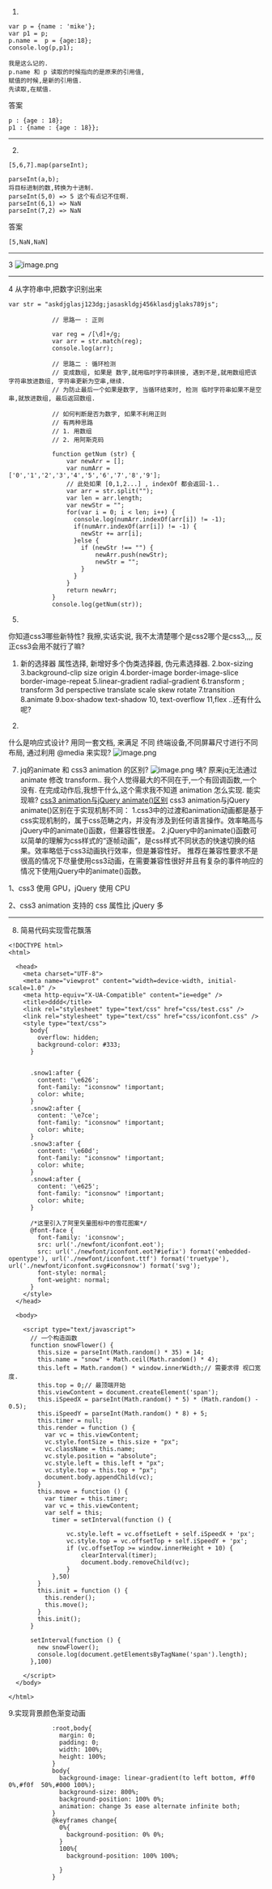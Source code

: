 1.
```
var p = {name : 'mike'};
var p1 = p;
p.name =  p = {age:18};
console.log(p,p1);

我是这么记的.
p.name 和 p 读取的时候指向的是原来的引用值,
赋值的时候,是新的引用值.
先读取,在赋值.
```
答案
```
p : {age : 18};
p1 : {name : {age : 18}};
```
---
2.
```
[5,6,7].map(parseInt);

parseInt(a,b);
将目标进制的数,转换为十进制.
parseInt(5,0) => 5 这个有点记不住啊.
parseInt(6,1) => NaN
parseInt(7,2) => NaN
```
答案
```
[5,NaN,NaN]
```

---
3
![image.png](https://upload-images.jianshu.io/upload_images/13637909-6fc482d7458a9413.png?imageMogr2/auto-orient/strip%7CimageView2/2/w/1240)

---
4 从字符串中,把数字识别出来
```
var str = "askdjglasj123dg;jasaskldgj456klasdjglaks789js";
            
            // 思路一 : 正则
            
            var reg = /[\d]+/g;
            var arr = str.match(reg);
            console.log(arr);
            
            // 思路二 : 循环检测
            // 变成数组, 如果是 数字,就用临时字符串拼接, 遇到不是,就用数组把该 字符串放进数组, 字符串更新为空串,继续.
            // 为防止最后一个如果是数字, 当循环结束时, 检测 临时字符串如果不是空串,就放进数组, 最后返回数组. 
            
            // 如何判断是否为数字, 如果不利用正则
            // 有两种思路
            // 1. 用数组
            // 2. 用阿斯克码
            
            function getNum (str) {
            	var newArr = [];
            	var numArr = ['0','1','2','3','4','5','6','7','8','9'];
            	// 此处如果 [0,1,2...] , indexOf 都会返回-1..
            	var arr = str.split("");
            	var len = arr.length;
            	var newStr = "";
            	for(var i = 0; i < len; i++) {
            	  console.log(numArr.indexOf(arr[i]) != -1);
            	  if(numArr.indexOf(arr[i]) != -1) {
            	    newStr += arr[i];
            	  }else {
            	    if (newStr !== "") {
            	    	newArr.push(newStr);
            	    	newStr = "";
            	    }
            	  }
            	}
            	return newArr;
            }
            console.log(getNum(str));
```
5.
你知道css3哪些新特性? 
我擦,实话实说, 我不太清楚哪个是css2哪个是css3,,,,
反正css3会用不就行了嘛?

1. 新的选择器 属性选择, 新增好多个伪类选择器, 伪元素选择器.
2.box-sizing
3.background-clip size origin
4.border-image border-image-slice border-image-repeat
5.linear-gradient  radial-gradient
6.transform ; transform 3d perspective translate scale skew rotate
7.transition
8.animate
9.box-shadow text-shadow
10, text-overflow
11,flex
..还有什么呢?

6.
什么是响应式设计?
用同一套文档, 来满足 不同 终端设备,不同屏幕尺寸进行不同布局,
通过利用 @media 来实现?
![image.png](https://upload-images.jianshu.io/upload_images/13637909-5e9962bd1273a5af.png?imageMogr2/auto-orient/strip%7CimageView2/2/w/1240)

7. jq的animate 和 css3 animation 的区别?
![image.png](https://upload-images.jianshu.io/upload_images/13637909-37ab4390f067ab6f.png?imageMogr2/auto-orient/strip%7CimageView2/2/w/1240)
咦? 原来jq无法通过animate 修改 transform..
我个人觉得最大的不同在于,一个有回调函数,一个没有.
在完成动作后,我想干什么,这个需求我不知道 animation 怎么实现.
能实现嘛?
[css3 animation与jQuery animate()区别](https://blog.csdn.net/u012698342/article/details/68961326?locationNum=7&fps=1)
css3 animation与jQuery animate()区别在于实现机制不同：
1.css3中的过渡和animation动画都是基于css实现机制的，属于css范畴之内，并没有涉及到任何语言操作。效率略高与jQuery中的animate()函数，但兼容性很差。
2.jQuery中的animate()函数可以简单的理解为css样式的“逐帧动画”，是css样式不同状态的快速切换的结果。效率略低于css3动画执行效率，但是兼容性好。‍
推荐在兼容性要求不是很高的情况下尽量使用css3动画，在需要兼容性很好并且有复杂的事件响应的情况下使用jQuery中的animate()函数。



1、css3 使用 GPU，jQuery 使用 CPU

2、css3 animation 支持的 css 属性比 jQuery 多

----
8. 简易代码实现雪花飘落
```
<!DOCTYPE html>
<html>

  <head>
    <meta charset="UTF-8">
    <meta name="viewprot" content="width=device-width, initial-scale=1.0" />
    <meta http-equiv="X-UA-Compatible" content="ie=edge" />
    <title>dddd</title>
    <link rel="stylesheet" type="text/css" href="css/test.css" />
    <link rel="stylesheet" type="text/css" href="css/iconfont.css" />
    <style type="text/css">
      body{
        overflow: hidden;
        background-color: #333;
      }
      
      
      .snow1:after {
        content: '\e626';
        font-family: "iconsnow" !important;
        color: white;
      }
      .snow2:after {
        content: '\e7ce';
        font-family: "iconsnow" !important;
        color: white;
      }
      .snow3:after {
        content: '\e60d';
        font-family: "iconsnow" !important;
        color: white;
      }
      .snow4:after {
        content: '\e625';
        font-family: "iconsnow" !important;
        color: white;
      }
      
      /*这里引入了阿里矢量图标中的雪花图案*/
      @font-face {
        font-family: 'iconsnow';
        src: url('./newfont/iconfont.eot');
        src: url('./newfont/iconfont.eot?#iefix') format('embedded-opentype'), url('./newfont/iconfont.ttf') format('truetype'), url('./newfont/iconfont.svg#iconsnow') format('svg');
        font-style: normal;
        font-weight: normal;
      }
    </style>
  </head>

  <body>

    <script type="text/javascript">
      // 一个构造函数
      function snowFlower() {
        this.size = parseInt(Math.random() * 35) + 14;
        this.name = "snow" + Math.ceil(Math.random() * 4);
        this.left = Math.random() * window.innerWidth;// 需要求得 视口宽度.
        this.top = 0;// 最顶端开始
        this.viewContent = document.createElement('span');
        this.iSpeedX = parseInt(Math.random() * 5) * (Math.random() - 0.5);
        this.iSpeedY = parseInt(Math.random() * 8) + 5;
        this.timer = null;
        this.render = function () {
          var vc = this.viewContent;
          vc.style.fontSize = this.size + "px";
          vc.className = this.name;
          vc.style.position = "absolute";
          vc.style.left = this.left + "px";
          vc.style.top = this.top + "px";
          document.body.appendChild(vc);
        }
        this.move = function () {
          var timer = this.timer;
          var vc = this.viewContent;
          var self = this;
        	timer = setInterval(function () {
        	  
        		vc.style.left = vc.offsetLeft + self.iSpeedX + 'px';
        		vc.style.top = vc.offsetTop + self.iSpeedY + 'px';
        		if (vc.offsetTop >= window.innerHeight + 10) {
        			clearInterval(timer);
        			document.body.removeChild(vc);
        		}
        	},50)
        }
        this.init = function () {
          this.render();
          this.move();
        }
        this.init();
      }
      
      setInterval(function () {
      	new snowFlower();
      	console.log(document.getElementsByTagName('span').length);
      },100)
      
    </script>
  </body>

</html>
```
9.实现背景颜色渐变动画
```
            :root,body{
              margin: 0;
              padding: 0;
              width: 100%;
              height: 100%;
            }
            body{
              background-image: linear-gradient(to left bottom, #ff0 0%,#f0f  50%,#000 100%);
              background-size: 800%;
              background-position: 100% 0%;
              animation: change 3s ease alternate infinite both;
            }
            @keyframes change{
              0%{
                background-position: 0% 0%;
              }
              100%{
                background-position: 100% 100%;
                
              }
            }
```